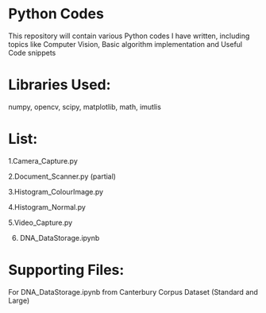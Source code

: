 # Python Codes
This repository will contain various Python codes I have written,
including topics like Computer Vision, Basic algorithm implementation
and Useful Code snippets

# Libraries Used:
 numpy, opencv, scipy, matplotlib, math, imutlis

# List:
 1.Camera_Capture.py
 
 2.Document_Scanner.py (partial)
 
 3.Histogram_ColourImage.py
 
 4.Histogram_Normal.py
 
 5.Video_Capture.py
 
 6. DNA_DataStorage.ipynb
 
# Supporting Files:
For DNA_DataStorage.ipynb from Canterbury Corpus Dataset (Standard and Large)
